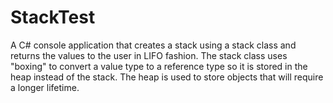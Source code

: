 # StackTest
A C# console application that creates a stack using a stack class and returns the values to the user in LIFO fashion.
The stack class uses "boxing" to convert a value type to a reference type so it is stored in the heap instead of the stack.
The heap is used to store objects that will require a longer lifetime. 
